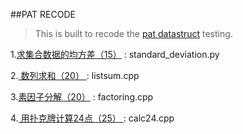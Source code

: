 ##PAT RECODE

> This is built to recode the [pat datastruct](http://www.patest.cn/contests/ds) testing.  

1.[求集合数据的均方差（15）](http://www.patest.cn/contests/ds/2-05) : standard_deviation.py

2.[ 数列求和（20） ](http://www.patest.cn/contests/ds/2-06) : listsum.cpp

3.[素因子分解（20）](http://www.patest.cn/contests/ds/2-07) : factoring.cpp

4.[ 用扑克牌计算24点（25） ](http://www.patest.cn/contests/ds/2-08) : calc24.cpp

